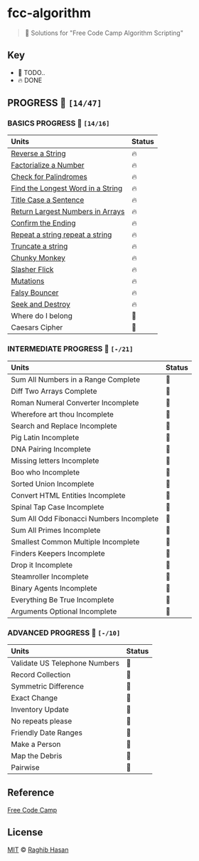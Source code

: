 # fcc-algorithm
> 🤺 Solutions for "Free Code Camp Algorithm Scripting"

## Key
* 🚧 TODO..
* 🔥 DONE

## PROGRESS 🚀  `[14/47]`

### BASICS  PROGRESS 🚀  `[14/16]`
|    Units        | Status         |
| :-------------  | :------------- |
| [Reverse a String](./solutions/basics/reverse.js) | 🔥 |
| [Factorialize a Number](./solutions/basics/factorialize.js) | 🔥 |
| [Check for Palindromes](./solutions/basics/palindromes.js) | 🔥 |
| [Find the Longest Word in a String](./solutions/basics/longest.js) | 🔥 |
| [Title Case a Sentence](./solutions/basics/title-case.js) | 🔥 |
| [Return Largest Numbers in Arrays](./solutions/basics/largest-num.js) | 🔥 |
| [Confirm the Ending](./solutions/basics/confirm-end.js)  | 🔥 |
| [Repeat a string repeat a string](./solutions/basics/repeat-string.js) | 🔥 |
| [Truncate a string](./solutions/basics/truncate.js) | 🔥 |
| [Chunky Monkey](./solutions/basics/chunky-monkey.js) | 🔥 |
| [Slasher Flick](./solutions/basics/slasher.js)  | 🔥 |
| [Mutations](./solutions/basics/mutations.js) | 🔥 |
| [Falsy Bouncer](./solutions/basics/bouncer.js) | 🔥 |
| [Seek and Destroy](./solutions/basics/destroyer.js) | 🔥 |
| Where do I belong | 🚧 |
| Caesars Cipher | 🚧  |

### INTERMEDIATE PROGRESS 🚀  `[-/21]`
|    Units        |    Status  |
| :-------------  | :------------- |
| Sum All Numbers in a Range Complete | 🚧 |
| Diff Two Arrays Complete | 🚧 |
| Roman Numeral Converter Incomplete | 🚧 |
| Wherefore art thou Incomplete | 🚧 |
| Search and Replace Incomplete | 🚧 |
| Pig Latin Incomplete | 🚧 |
| DNA Pairing Incomplete | 🚧 |
| Missing letters Incomplete | 🚧 |
| Boo who Incomplete | 🚧 |
| Sorted Union Incomplete | 🚧 |
| Convert HTML Entities Incomplete | 🚧 |
| Spinal Tap Case Incomplete | 🚧 |
| Sum All Odd Fibonacci Numbers Incomplete | 🚧 |
| Sum All Primes Incomplete | 🚧 |
| Smallest Common Multiple Incomplete | 🚧 |
| Finders Keepers Incomplete | 🚧 |
| Drop it Incomplete | 🚧 |
| Steamroller Incomplete | 🚧 |
| Binary Agents Incomplete | 🚧 |
| Everything Be True Incomplete | 🚧 |
| Arguments Optional Incomplete | 🚧 |

### ADVANCED PROGRESS 🚀 `[-/10]`

|    Units        |    Status  |
| :-------------  | :------------- |
|Validate US Telephone Numbers | 🚧 |
|Record Collection| 🚧 |
|Symmetric Difference | 🚧 |
|Exact Change | 🚧 |
|Inventory Update | 🚧 |
|No repeats please | 🚧 |
|Friendly Date Ranges | 🚧 |
|Make a Person | 🚧 |
|Map the Debris | 🚧 |
|Pairwise| 🚧 |


## Reference
[Free Code Camp](https://www.freecodecamp.com/)

## License
[MIT](./license) © [Raghib Hasan](http://raghibm.com/)
